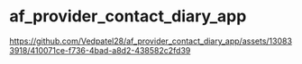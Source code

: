# af_provider_contact_diary_app

https://github.com/Vedpatel28/af_provider_contact_diary_app/assets/130833918/410071ce-f736-4bad-a8d2-438582c2fd39
